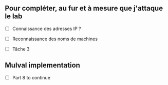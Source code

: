 ## Pour compléter, au fur et à mesure que j'attaque le lab

- [ ] Connaissance des adresses IP ?
- [ ] Reconnaissance des noms de machines 
- [ ] Tâche 3


## Mulval implementation

- [ ] Part 8 to continue




